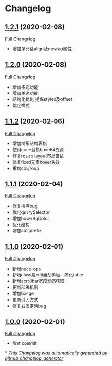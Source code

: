 # Changelog

## [1.2.1](https://github.com/peng92055/smart-table/tree/1.2.1) (2020-02-08)

[Full Changelog](https://github.com/peng92055/smart-table/compare/1.2.0...1.2.1)

- 增加单元格align及nowrap属性

## [1.2.0](https://github.com/peng92055/smart-table/tree/1.2.0) (2020-02-08)

[Full Changelog](https://github.com/peng92055/smart-table/compare/1.1.2...1.2.0)

- 增加多选功能
- 增加单选功能
- 结构化优化 提炼styled及offset
- 优化样式

## [1.1.2](https://github.com/peng92055/smart-table/tree/1.1.2) (2020-02-06)

[Full Changelog](https://github.com/peng92055/smart-table/compare/1.1.1...1.1.2)

- 增加树形结构表格
- 使用code替换base64资源
- 修复resize layout布局错乱
- 修复fixed元素hover失效
- 重构colgroup

## [1.1.1](https://github.com/peng92055/smart-table/tree/1.1.1) (2020-02-04)

[Full Changelog](https://github.com/peng92055/smart-table/compare/1.1.0...1.1.1)

- 修复排序bug
- 优化querySelector
- 增加hoverBgColor
- 优化结构
- 增加autoprefix

## [1.1.0](https://github.com/peng92055/smart-table/tree/1.1.0) (2020-02-01)

[Full Changelog](https://github.com/peng92055/smart-table/compare/1.0.0...1.1.0)

- 新增node-ops
- 新增class及cell自动添加，简化table
- 新增scrollbar宽度动态获取
- 更新部署机制
- 增加badge
- 更新引入方式
- 修复右固定列bug

## [1.0.0](https://github.com/peng92055/smart-table/tree/1.0.0) (2020-02-01)

[Full Changelog](https://github.com/peng92055/smart-table/compare/063595701304ffa26e4e6e20898fcaaffa3c27f9...1.1.0)
- first commit


\* *This Changelog was automatically generated by [github_changelog_generator](https://github.com/github-changelog-generator/github-changelog-generator)*
